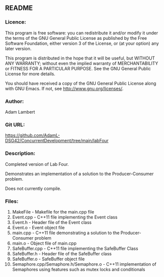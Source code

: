 ## README

### Licence:

This program is free software: you can redistribute it and/or modify
it under the terms of the GNU General Public License as published by
the Free Software Foundation, either version 3 of the License, or (at
your option) any later version.
 
This program is distributed in the hope that it will be useful, but
WITHOUT ANY WARRANTY; without even the implied warranty of
MERCHANTABILITY or FITNESS FOR A PARTICULAR PURPOSE.  See the GNU
General Public License for more details.

You should have received a copy of the GNU General Public License
along with GNU Emacs.  If not, see <http://www.gnu.org/licenses/>.

### Author:

Adam Lambert

### Git URL:

https://github.com/AdamL-DSG42/ConcurrentDevelopment/tree/main/labFour

### Description:

Completed version of Lab Four.

Demonstrates an implementation of a solution to the Producer-Consumer problem.

Does not currently compile.

### Files:

1. MakeFile - Makefile for the main.cpp file
2. Event.cpp - C++11 file implementing the Event class
3. Event.h - Header file of the Event class
4. Event.o - Event object file
5. main.cpp - C++11 file demonstrating a solution to the Producer-Consumer problem
6. main.o - Object file of main.cpp
7. SafeBuffer.cpp - C++11 file implementing the SafeBuffer Class
8. SafeBuffer.h - Header file of the SafeBuffer class
9. SafeBuffer.o - SafeBuffer object file
10. Semaphore.cpp/Semaphore.h/Semaphore.o - C++11 implementation of Semaphores using features such as mutex locks and conditionals
